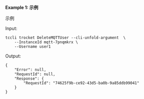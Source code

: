 **Example 1: 示例**

示例

Input: 

```
tccli trocket DeleteMQTTUser --cli-unfold-argument  \
    --InstanceId mqtt-7pnqmkrx \
    --Username user1
```

Output: 
```
{
    "Error": null,
    "RequestId": null,
    "Response": {
        "RequestId": "74625f9b-ce92-43d5-ba0b-9a85ddb99041"
    }
}
```

